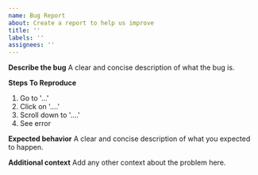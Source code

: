 ```yaml
---
name: Bug Report
about: Create a report to help us improve
title: ''
labels: ''
assignees: ''
---
```


<!-- 
🔍 STOP! Before creating a new issue:
1. Please search the closed issues first: https://github.com/ShmuelRonen/ComfyUI-LatentSyncWrapper/issues?q=is%3Aissue+is%3Aclosed
2. Check if your issue has already been resolved in past discussions.
3. If you find a similar issue, please add a comment there instead of creating a new one.
-->

**Describe the bug**
A clear and concise description of what the bug is.

**Steps To Reproduce**
1. Go to '...'
2. Click on '....'
3. Scroll down to '....'
4. See error

**Expected behavior**
A clear and concise description of what you expected to happen.

**Additional context**
Add any other context about the problem here.

